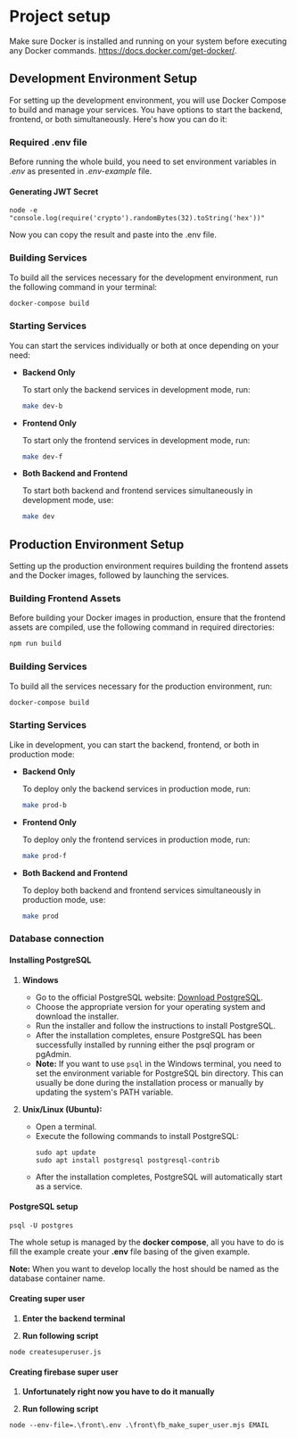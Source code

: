 # Project setup

Make sure Docker is installed and running on your system before executing any Docker commands. https://docs.docker.com/get-docker/.


## Development Environment Setup

For setting up the development environment, you will use Docker Compose to build and manage your services. You have options to start the backend, frontend, or both simultaneously. Here's how you can do it:


### Required .env file
Before running the whole build, you need to set environment variables in *.env* as presented in *.env-example* file.

#### Generating JWT Secret
```
node -e "console.log(require('crypto').randomBytes(32).toString('hex'))"

```
Now you can copy the result and paste into the .env file.

### Building Services
To build all the services necessary for the development environment, run the following command in your terminal:


```bash
docker-compose build
```

### Starting Services

You can start the services individually or both at once depending on your need:

- **Backend Only**

  To start only the backend services in development mode, run:

  ```bash
  make dev-b
  ```

- **Frontend Only**

  To start only the frontend services in development mode, run:

  ```bash
  make dev-f
  ```

- **Both Backend and Frontend**

  To start both backend and frontend services simultaneously in development mode, use:

  ```bash
  make dev
  ```

## Production Environment Setup

Setting up the production environment requires building the frontend assets and the Docker images, followed by launching the services.

### Building Frontend Assets

Before building your Docker images in production, ensure that the frontend assets are compiled, use the following command in required directories:

```bash
npm run build
```

### Building Services

To build all the services necessary for the production environment, run:

```bash
docker-compose build
```

### Starting Services

Like in development, you can start the backend, frontend, or both in production mode:

- **Backend Only**

  To deploy only the backend services in production mode, run:

  ```bash
  make prod-b
  ```

- **Frontend Only**

  To deploy only the frontend services in production mode, run:

  ```bash
  make prod-f
  ```

- **Both Backend and Frontend**

  To deploy both backend and frontend services simultaneously in production mode, use:

  ```bash
  make prod
  ```

### Database connection

#### Installing PostgreSQL

1. **Windows**
   - Go to the official PostgreSQL website: [Download PostgreSQL](https://www.postgresql.org/download/).
   - Choose the appropriate version for your operating system and download the installer.
   - Run the installer and follow the instructions to install PostgreSQL.
   - After the installation completes, ensure PostgreSQL has been successfully installed by running either the psql program or pgAdmin.
   - **Note:** If you want to use `psql` in the Windows terminal, you need to set the environment variable for PostgreSQL bin directory. This can usually be done during the installation process or manually by updating the system's PATH variable.

2. **Unix/Linux (Ubuntu):**
   - Open a terminal.
   - Execute the following commands to install PostgreSQL:
     ```
     sudo apt update
     sudo apt install postgresql postgresql-contrib
     ```
   - After the installation completes, PostgreSQL will automatically start as a service.

#### PostgreSQL setup
```
psql -U postgres 
```
The whole setup is managed by the **docker compose**, all you have to do is fill the example create your **.env** file basing of the given example.

**Note:** When you want to develop locally the host should be named as the database container name. 


#### Creating super user

1. **Enter the backend terminal**

2. **Run following script**
```
node createsuperuser.js
```

#### Creating firebase super user

1. **Unfortunately right now you have to do it manually**

2. **Run following script**
```
node --env-file=.\front\.env .\front\fb_make_super_user.mjs EMAIL
```





